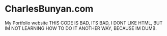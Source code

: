 # CharlesBunyan.com
My Portfolio website 
THIS CODE IS BAD, ITS BAD, I DONT LIKE HTML, BUT IM NOT LEARNING HOW TO DO IT ANOTHER WAY, BECAUSE IM DUMB.
